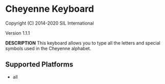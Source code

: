 Cheyenne Keyboard
=====================

Copyright (C) 2014-2020 SIL International

Version 1.1.1

__DESCRIPTION__
This keyboard allows you to type all the letters and special symbols used in the Cheyenne alphabet.

Supported Platforms
-------------------
 * all
